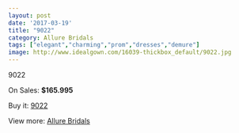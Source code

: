 ```yaml
---
layout: post
date: '2017-03-19'
title: "9022"
category: Allure Bridals
tags: ["elegant","charming","prom","dresses","demure"]
image: http://www.idealgown.com/16039-thickbox_default/9022.jpg
---
```

9022

On Sales: **$165.995**
<a href="https://www.idealgown.com/en/allure-bridals/6404-9022.html"><amp-img layout="responsive" width="600" height="600" src="//www.idealgown.com/16039-thickbox_default/9022.jpg" alt="9022 0" /></a>
<a href="https://www.idealgown.com/en/allure-bridals/6404-9022.html"><amp-img layout="responsive" width="600" height="600" src="//www.idealgown.com/16042-thickbox_default/9022.jpg" alt="9022 1" /></a>
<a href="https://www.idealgown.com/en/allure-bridals/6404-9022.html"><amp-img layout="responsive" width="600" height="600" src="//www.idealgown.com/16041-thickbox_default/9022.jpg" alt="9022 2" /></a>
<a href="https://www.idealgown.com/en/allure-bridals/6404-9022.html"><amp-img layout="responsive" width="600" height="600" src="//www.idealgown.com/16040-thickbox_default/9022.jpg" alt="9022 3" /></a>

Buy it: [9022](https://www.idealgown.com/en/allure-bridals/6404-9022.html "9022")

View more: [Allure Bridals](https://www.idealgown.com/en/92-allure-bridals "Allure Bridals")